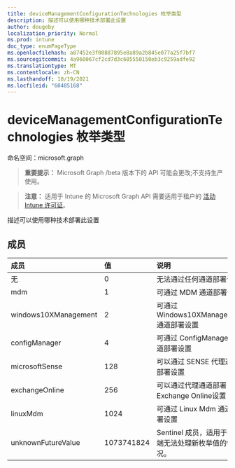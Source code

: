 ```yaml
---
title: deviceManagementConfigurationTechnologies 枚举类型
description: 描述可以使用哪种技术部署此设置
author: dougeby
localization_priority: Normal
ms.prod: intune
doc_type: enumPageType
ms.openlocfilehash: a87452e3f00887895e8a89a2b845e077a25f7bf7
ms.sourcegitcommit: 4a960067cf2cd7d3c605550150eb3c9259adfe92
ms.translationtype: MT
ms.contentlocale: zh-CN
ms.lasthandoff: 10/19/2021
ms.locfileid: "60485168"
---
```

# <a name="devicemanagementconfigurationtechnologies-enum-type"></a>deviceManagementConfigurationTechnologies 枚举类型

命名空间：microsoft.graph

> **重要提示：** Microsoft Graph /beta 版本下的 API 可能会更改;不支持生产使用。

> **注意：** 适用于 Intune 的 Microsoft Graph API 需要适用于租户的 [活动 Intune 许可证](https://go.microsoft.com/fwlink/?linkid=839381)。

描述可以使用哪种技术部署此设置

## <a name="members"></a>成员
|成员|值|说明|
|:---|:---|:---|
|无|0|无法通过任何通道部署设置|
|mdm|1|可通过 MDM 通道部署设置|
|windows10XManagement|2|可通过 Windows10XManagement 通道部署设置|
|configManager|4 |可通过 ConfigManager 通道部署设置|
|microsoftSense|128|可以通过 SENSE 代理通道部署设置|
|exchangeOnline|256|可以通过代理通道部署Exchange Online设置|
|linuxMdm|1024|可通过 Linux Mdm 通道部署设置|
|unknownFutureValue|1073741824|Sentinel 成员，适用于客户端无法处理新枚举值的情况。|



